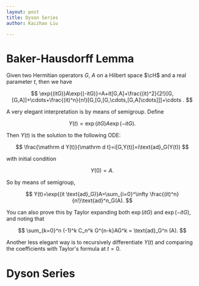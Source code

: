 ```yaml
---
layout: post
title: Dyson Series
author: Kaizhao Liu

---
```










# Baker-Hausdorff Lemma

Given two Hermitian operators $G$, $A$ on a Hilbert space $\cH$ and a real parameter $t$, then we have

$$
\exp{(itG)}A\exp{(-itG)}=A+it[G,A]+\frac{(it)^2}{2!}[G,[G,A]]+\cdots+\frac{(it)^n}{n!}[G,[G,[G,\cdots,[G,A]\cdots]]]+\cdots .
$$

A very elegant interpretation is by means of semigroup. Define

$$
Y(t)=\exp{(itG)}A\exp{(-itG)}.
$$

Then $Y(t)$ is the solution to the following ODE:

$$
\frac{\mathrm d Y(t)}{\mathrm d t}=i[G,Y(t)]=i\text{ad}_G(Y(t))
$$

with initial condition 

$$
Y(0)=A.
$$

So by means of semigroup,

$$
Y(t)=\exp{(it \text{ad}_G)}A=\sum_{i=0}^\infty \frac{(it)^n}{n!}\text{ad}^n_G(A).
$$

You can also prove this by Taylor expanding both $\exp{(itG)}$ and $\exp{(-itG)}$, and noting that 

$$
\sum_{k=0}^n (-1)^k C_n^k G^{n-k}AG^k = \text{ad}_G^n (A).
$$

Another less elegant way is to recursively differentiate $Y(t)$ and comparing the coefficients with Taylor's formula at $t=0$.

# Dyson Series